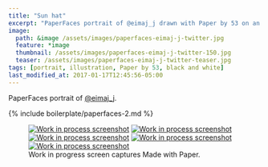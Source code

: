 ```yaml
---
title: "Sun hat"
excerpt: "PaperFaces portrait of @eimaj_j drawn with Paper by 53 on an iPad."
image: 
  path: &image /assets/images/paperfaces-eimaj-j-twitter.jpg 
  feature: *image
  thumbnail: /assets/images/paperfaces-eimaj-j-twitter-150.jpg
  teaser: /assets/images/paperfaces-eimaj-j-twitter-teaser.jpg
tags: [portrait, illustration, Paper by 53, black and white]
last_modified_at: 2017-01-17T12:45:56-05:00
---
```


PaperFaces portrait of [@eimaj_j](http://twitter.com/eimaj_j).

{% include boilerplate/paperfaces-2.md %}

<figure class="third">
	<a href="/assets/images/paperfaces-eimaj-j-process-1-lg.jpg"><img src="/assets/images/paperfaces-eimaj-j-process-1-600.jpg" alt="Work in process screenshot"></a>
	<a href="/assets/images/paperfaces-eimaj-j-process-2-lg.jpg"><img src="/assets/images/paperfaces-eimaj-j-process-2-600.jpg" alt="Work in process screenshot"></a>
	<a href="/assets/images/paperfaces-eimaj-j-process-3-lg.jpg"><img src="/assets/images/paperfaces-eimaj-j-process-3-600.jpg" alt="Work in process screenshot"></a>
	<a href="/assets/images/paperfaces-eimaj-j-process-4-lg.jpg"><img src="/assets/images/paperfaces-eimaj-j-process-4-600.jpg" alt="Work in process screenshot"></a>
	<a href="/assets/images/paperfaces-eimaj-j-process-5-lg.jpg"><img src="/assets/images/paperfaces-eimaj-j-process-5-600.jpg" alt="Work in process screenshot"></a>
	<figcaption>Work in progress screen captures Made with Paper.</figcaption>
</figure>
